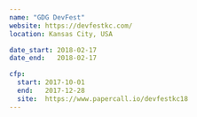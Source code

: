 ```yaml
---
name: "GDG DevFest"
website: https://devfestkc.com/
location: Kansas City, USA

date_start: 2018-02-17
date_end:   2018-02-17

cfp:
  start: 2017-10-01
  end:   2017-12-28
  site:  https://www.papercall.io/devfestkc18
---
```

